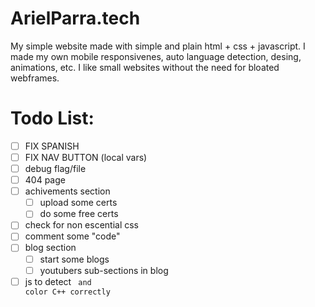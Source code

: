 # ArielParra.tech
My simple website made with simple and plain html + css + javascript.
I made my own mobile responsivenes, auto language detection, desing, animations, etc. 
I like small websites without the need for bloated webframes.

# Todo List:

- [ ] FIX SPANISH
- [ ] FIX NAV BUTTON (local vars)
- [ ] debug flag/file
- [ ] 404 page
- [ ] achivements section
    - [ ] upload some certs
    - [ ] do some free certs
- [ ] check for non escential css
- [ ] comment some "code"
- [ ] blog section
    - [ ] start some blogs
    - [ ] youtubers sub-sections in blog
- [ ] js to detect <code class="C++"> and color C++ correctly